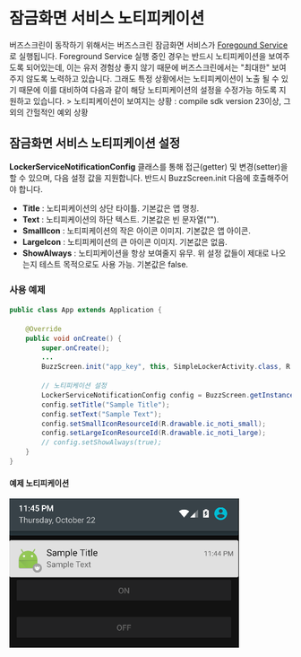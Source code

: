 # 잠금화면 서비스 노티피케이션
버즈스크린이 동작하기 위해서는 버즈스크린 잠금화면 서비스가 [Foregound Service](http://developer.android.com/guide/components/services.html#Foreground)로 실행됩니다. Foreground Service 실행 중인 경우는 반드시 노티피케이션을 보여주도록 되어있는데, 이는 유저 경험상 좋지 않기 때문에 버즈스크린에서는 "최대한" 보여주지 않도록 노력하고 있습니다. 그래도 특정 상황에서는 노티피케이션이 노출 될 수 있기 때문에 이를 대비하여 다음과 같이 해당 노티피케이션의 설정을 수정가능 하도록 지원하고 있습니다.
    > 노티피케이션이 보여지는 상황 : compile sdk version 23이상, 그외의 간헐적인 예외 상황

## 잠금화면 서비스 노티피케이션 설정
**LockerServiceNotificationConfig** 클래스를 통해 접근(getter) 및 변경(setter)을 할 수 있으며, 다음 설정 값을 지원합니다. 반드시 BuzzScreen.init 다음에 호출해주어야 합니다.
- **Title** : 노티피케이션의 상단 타이틀. 기본값은 앱 명칭.
- **Text** : 노티피케이션의 하단 텍스트. 기본값은 빈 문자열("").
- **SmallIcon** : 노티피케이션의 작은 아이콘 이미지. 기본값은 앱 아이콘.
- **LargeIcon** : 노티피케이션의 큰 아이콘 이미지. 기본값은 없음.
- **ShowAlways** : 노티피케이션을 항상 보여줄지 유무. 위 설정 값들이 제대로 나오는지 테스트 목적으로도 사용 가능. 기본값은 false.

### 사용 예제
```Java
public class App extends Application {

    @Override
    public void onCreate() {
        super.onCreate();
        ...
        BuzzScreen.init("app_key", this, SimpleLockerActivity.class, R.drawable.image_on_fail, false);

        // 노티피케이션 설정
        LockerServiceNotificationConfig config = BuzzScreen.getInstance().getLockerServiceNotificationConfig();
        config.setTitle("Sample Title");
        config.setText("Sample Text");
        config.setSmallIconResourceId(R.drawable.ic_noti_small);
        config.setLargeIconResourceId(R.drawable.ic_noti_large);
        // config.setShowAlways(true);
    }
}
```
#### 예제 노티피케이션
![Notification Sample](notification_sample.png)
